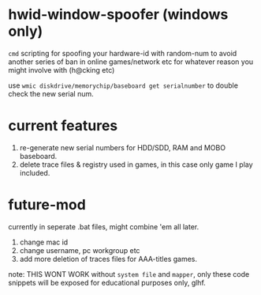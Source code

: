 # hwid-window-spoofer (windows only)

`cmd` scripting for spoofing your hardware-id with random-num to avoid another series of ban in online games/network etc for whatever reason you might involve with (h@cking etc)

use `wmic diskdrive/memorychip/baseboard get serialnumber` to double check the new serial num.

# current features 
1) re-generate new serial numbers for HDD/SDD, RAM and MOBO baseboard.
2) delete trace files & registry used in games, in this case only game I play included.

# future-mod
currently in seperate .bat files, might combine 'em all later.
1) change mac id
2) change username, pc workgroup etc
3) add more deletion of traces files for AAA-titles games.


note: THIS WONT WORK without `system file` and `mapper`, only these code snippets will be exposed for educational purposes only, glhf.
